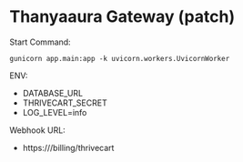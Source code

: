 # Thanyaaura Gateway (patch)
Start Command:
```
gunicorn app.main:app -k uvicorn.workers.UvicornWorker
```

ENV:
- DATABASE_URL
- THRIVECART_SECRET
- LOG_LEVEL=info

Webhook URL:
- https://<your-domain>/billing/thrivecart
